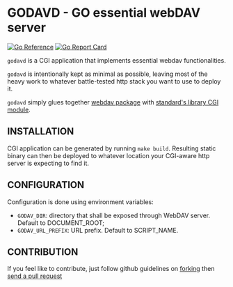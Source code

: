 # GODAVD - GO essential webDAV server

[![Go Reference](https://pkg.go.dev/badge/github.com/pirmd/godavd.svg)](https://pkg.go.dev/github.com/pirmd/godavd)
[![Go Report Card](https://goreportcard.com/badge/github.com/pirmd/godavd)](https://goreportcard.com/report/github.com/pirmd/godavd)

`godavd` is a CGI application that implements essential webdav functionalities.

`godavd` is intentionally kept as minimal as possible, leaving most of the heavy
work to whatever battle-tested http stack you want to use to deploy it. 

`godavd` simply glues together [webdav package](https://pkg.go.dev/golang.org/x/net/webdav) with
[standard's library CGI module](http://pkg.go.dev/net/http/cgi).

## INSTALLATION

CGI application can be generated by running `make build`. Resulting static
binary can then be deployed to whatever location your CGI-aware http server is
expecting to find it.

## CONFIGURATION

Configuration is done using environment variables:
- `GODAV_DIR`: directory that shall be exposed through WebDAV server. Default to DOCUMENT_ROOT;
- `GODAV_URL_PREFIX`: URL prefix. Default to SCRIPT_NAME.

## CONTRIBUTION

If you feel like to contribute, just follow github guidelines on
[forking](https://help.github.com/articles/fork-a-repo/) then [send a pull
request](https://help.github.com/articles/creating-a-pull-request/)


[modeline]: # ( vim: set fenc=utf-8 spell spl=en: )
